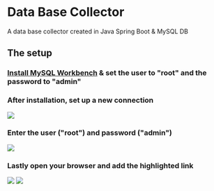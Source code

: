# Data Base Collector
A data base collector created in Java Spring Boot & MySQL DB

## The setup

### [Install MySQL Workbench](https://dev.mysql.com/downloads/installer/) & set the **user** to "**root**" and the **password** to "**admin**"

### After installation, set up a new connection
<img src="https://i.imgur.com/N150VIX.png"/>

### Enter the user ("root") and password ("admin")
<img src="https://i.imgur.com/YM45Wph.png"/>

### Lastly open your browser and add the highlighted link
<img src="https://i.imgur.com/BaiMB42.png"/>
<img src="https://i.imgur.com/oLBBzzL.png"/>

